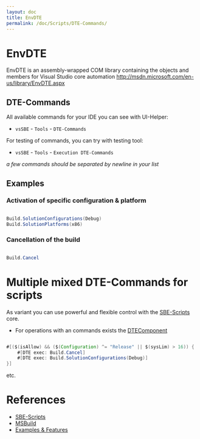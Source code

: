 ```yaml
---
layout: doc
title: EnvDTE
permalink: /doc/Scripts/DTE-Commands/
---
```

# EnvDTE

EnvDTE is an assembly-wrapped COM library containing the objects and members for Visual Studio core automation http://msdn.microsoft.com/en-us/library/EnvDTE.aspx

## DTE-Commands

All available commands for your IDE you can see with UI-Helper:

* `vsSBE` - `Tools` - `DTE-Commands`

For testing of commands, you can try with testing tool:

* `vsSBE` - `Tools` - `Execution DTE-Commands`

*a few commands should be separated by newline in your list*


## Examples

### Activation of specific configuration & platform

```java 

Build.SolutionConfigurations(Debug)
Build.SolutionPlatforms(x86)
```

### Cancellation of the build ###

```java 

Build.Cancel
```

# Multiple mixed DTE-Commands for scripts

As variant you can use powerful and flexible control with the [SBE-Scripts](../SBE-Scripts/) core.

* For operations with an commands exists the [DTEComponent](../SBE-Scripts/Components/DTEComponent/)

```java 

#[($(isAllow) && ($(Configuration) ^= "Release" || $(sysLim) > 16)) {
    #[DTE exec: Build.Cancel]
    #[DTE exec: Build.SolutionConfigurations(Debug)]
}]
```
etc.


# References #

* [SBE-Scripts](../SBE-Scripts/)
* [MSBuild](../MSBuild/)
* [Examples & Features]({{site.baseurl}}/{{site.docp}}/Examples/)
